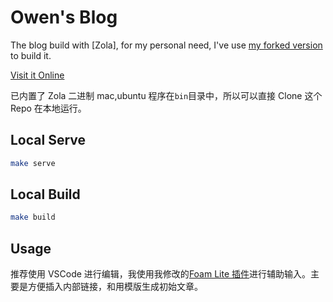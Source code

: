 # Owen's Blog

The blog build with [Zola], for my personal need, I've use [my forked version](https://github.com/theowenyoung/zola) to build it.

[Visit it Online](https://www.owenyoung.com)

已内置了 Zola 二进制 mac,ubuntu 程序在`bin`目录中，所以可以直接 Clone 这个 Repo 在本地运行。

## Local Serve

```bash
make serve
```

## Local Build

```bash
make build
```

## Usage

推荐使用 VSCode 进行编辑，我使用我修改的[Foam Lite 插件](https://marketplace.visualstudio.com/items?itemName=theowenyoung.foam-lite-vscode)进行辅助输入。主要是方便插入内部链接，和用模版生成初始文章。
